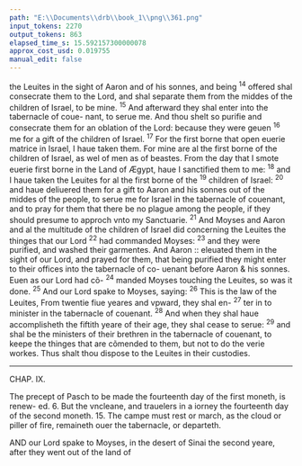 ```yaml
---
path: "E:\\Documents\\drb\\book_1\\png\\361.png"
input_tokens: 2270
output_tokens: 863
elapsed_time_s: 15.592157300000078
approx_cost_usd: 0.019755
manual_edit: false
---
```

the Leuites in the sight of Aaron and of his sonnes, and being
<sup>14</sup> offered shal consecrate them to the Lord, and shal separate
them from the middes of the children of Israel, to be mine.
<sup>15</sup> And afterward they shal enter into the tabernacle of coue-
nant, to serue me. And thou shelt so purifie and consecrate
them for an oblation of the Lord: because they were geuen
<sup>16</sup> me for a gift of the children of Israel. <sup>17</sup> For the first borne
that open euerie matrice in Israel, I haue taken them. For
mine are al the first borne of the children of Israel, as wel of
men as of beastes. From the day that I smote euerie first
borne in the Land of Ægypt, haue I sanctified them to me:
<sup>18</sup> and I haue taken the Leuites for al the first borne of the
<sup>19</sup> children of Israel: <sup>20</sup> and haue deliuered them for a gift to
Aaron and his sonnes out of the middes of the people, to
serue me for Israel in the tabernacle of couenant, and to
pray for them that there be no plague among the people, if
they should presume to approch vnto my Sanctuarie. <sup>21</sup> And
Moyses and Aaron and al the multitude of the children of
Israel did concerning the Leuites the thinges that our Lord
<sup>22</sup> had commanded Moyses: <sup>23</sup> and they were purified, and
washed their garmentes. And Aaron :: eleuated them in the
sight of our Lord, and prayed for them, that being purified
they might enter to their offices into the tabernacle of co-
uenant before Aaron & his sonnes. Euen as our Lord had cõ-
<sup>24</sup> manded Moyses touching the Leuites, so was it done. <sup>25</sup> And
our Lord spake to Moyses, saying: <sup>26</sup> This is the law of the
Leuites, From twentie fiue yeares and vpward, they shal en-
<sup>27</sup> ter in to minister in the tabernacle of couenant. <sup>28</sup> And when
they shal haue accomplisheth the fiftith yeare of their age,
they shal cease to serue: <sup>29</sup> and shal be the ministers of their
brethren in the tabernacle of couenant, to keepe the thinges
that are cõmended to them, but not to do the verie workes.
Thus shalt thou dispose to the Leuites in their custodies.

<hr>

CHAP. IX.

The precept of Pasch to be made the fourteenth day of the first moneth, is renew-
ed. 6. But the vncleane, and trauelers in a iorney the fourteenth day of the
second moneth. 15. The campe must rest or march, as the cloud or piller of
fire, remaineth ouer the tabernacle, or departeth.

AND our Lord spake to Moyses, in the desert of Sinai
the second yeare, after they went out of the land of

[^1]: Aaron ha-
uing receiued
the Leuites,
presented them
to God, and
so addicted
them to their
designed of-
fices.